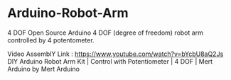 # Arduino-Robot-Arm
4 DOF
Open Source Arduino 4 DOF (degree of freedom) robot arm controlled by 4 potentometer.

Video AssemblY Link : https://www.youtube.com/watch?v=bYcbU8aQ2Js
DIY Arduino Robot Arm Kit | Control with Potentiometer | 4 DOF | Mert Arduino by Mert Arduino
